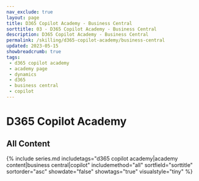 ```yaml
---
nav_exclude: true
layout: page
title: D365 Copilot Academy - Business Central
sorttitle: 03 - D365 Copilot Academy - Business Central
description: D365 Copilot Academy - Business Central
permalink: /skilling/d365-copilot-academy/business-central
updated: 2023-05-15
showbreadcrumb: true
tags: 
 - d365 copilot academy
 - academy page
 - dynamics
 - d365
 - business central
 - copilot
---
```


# D365 Copilot Academy

## All Content

{% include series.md 
    includetags="d365 copilot academy|academy content|business central|copilot" 
    includemethod="all" 
    sortfield="sorttitle" sortorder="asc" showdate="false" showtags="true" 
    visualstyle="tiny"
%}
